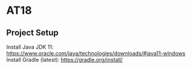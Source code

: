 # AT18

## Project Setup
Install Java JDK 11: https://www.oracle.com/java/technologies/downloads/#java11-windows
Install Gradle (latest): https://gradle.org/install/